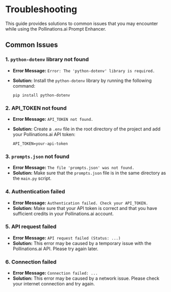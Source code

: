 # Troubleshooting

This guide provides solutions to common issues that you may encounter while using the Pollinations.ai Prompt Enhancer.

## Common Issues

### 1. `python-dotenv` library not found

*   **Error Message:** `Error: The 'python-dotenv' library is required.`
*   **Solution:** Install the `python-dotenv` library by running the following command:

    ```
    pip install python-dotenv
    ```

### 2. API_TOKEN not found

*   **Error Message:** `API_TOKEN not found.`
*   **Solution:** Create a `.env` file in the root directory of the project and add your Pollinations.ai API token:

    ```
    API_TOKEN=your-api-token
    ```

### 3. `prompts.json` not found

*   **Error Message:** `The file 'prompts.json' was not found.`
*   **Solution:** Make sure that the `prompts.json` file is in the same directory as the `main.py` script.

### 4. Authentication failed

*   **Error Message:** `Authentication failed. Check your API_TOKEN.`
*   **Solution:** Make sure that your API token is correct and that you have sufficient credits in your Pollinations.ai account.

### 5. API request failed

*   **Error Message:** `API request failed (Status: ...)`
*   **Solution:** This error may be caused by a temporary issue with the Pollinations.ai API. Please try again later.

### 6. Connection failed

*   **Error Message:** `Connection failed: ...`
*   **Solution:** This error may be caused by a network issue. Please check your internet connection and try again.
